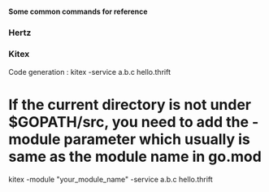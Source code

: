 #### Some common commands for reference

### Hertz

### Kitex

Code generation :
kitex -service a.b.c hello.thrift

# If the current directory is not under $GOPATH/src, you need to add the -module parameter which usually is same as the module name in go.mod

kitex -module "your_module_name" -service a.b.c hello.thrift
